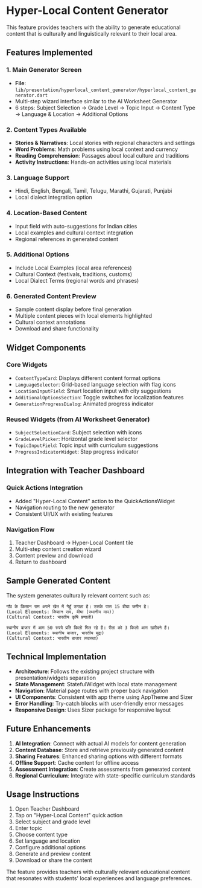 # Hyper-Local Content Generator

This feature provides teachers with the ability to generate educational content that is culturally and linguistically relevant to their local area.

## Features Implemented

### 1. Main Generator Screen
- **File**: `lib/presentation/hyperlocal_content_generator/hyperlocal_content_generator.dart`
- Multi-step wizard interface similar to the AI Worksheet Generator
- 6 steps: Subject Selection → Grade Level → Topic Input → Content Type → Language & Location → Additional Options

### 2. Content Types Available
- **Stories & Narratives**: Local stories with regional characters and settings
- **Word Problems**: Math problems using local context and currency
- **Reading Comprehension**: Passages about local culture and traditions  
- **Activity Instructions**: Hands-on activities using local materials

### 3. Language Support
- Hindi, English, Bengali, Tamil, Telugu, Marathi, Gujarati, Punjabi
- Local dialect integration option

### 4. Location-Based Content
- Input field with auto-suggestions for Indian cities
- Local examples and cultural context integration
- Regional references in generated content

### 5. Additional Options
- Include Local Examples (local area references)
- Cultural Context (festivals, traditions, customs)
- Local Dialect Terms (regional words and phrases)

### 6. Generated Content Preview
- Sample content display before final generation
- Multiple content pieces with local elements highlighted
- Cultural context annotations
- Download and share functionality

## Widget Components

### Core Widgets
- `ContentTypeCard`: Displays different content format options
- `LanguageSelector`: Grid-based language selection with flag icons
- `LocationInputField`: Smart location input with city suggestions
- `AdditionalOptionsSection`: Toggle switches for localization features
- `GenerationProgressDialog`: Animated progress indicator

### Reused Widgets (from AI Worksheet Generator)
- `SubjectSelectionCard`: Subject selection with icons
- `GradeLevelPicker`: Horizontal grade level selector
- `TopicInputField`: Topic input with curriculum suggestions
- `ProgressIndicatorWidget`: Step progress indicator

## Integration with Teacher Dashboard

### Quick Actions Integration
- Added "Hyper-Local Content" action to the QuickActionsWidget
- Navigation routing to the new generator
- Consistent UI/UX with existing features

### Navigation Flow
1. Teacher Dashboard → Hyper-Local Content tile
2. Multi-step content creation wizard
3. Content preview and download
4. Return to dashboard

## Sample Generated Content

The system generates culturally relevant content such as:

```
गाँव के किसान राम अपने खेत में गेहूँ उगाता है। उसके पास 15 बीघा जमीन है।
(Local Elements: किसान राम, बीघा (स्थानीय माप))
(Cultural Context: भारतीय कृषि प्रणाली)
```

```
स्थानीय बाजार में आम 50 रुपये प्रति किलो मिल रहे हैं। रीता को 3 किलो आम खरीदने हैं।
(Local Elements: स्थानीय बाजार, भारतीय मुद्रा)
(Cultural Context: भारतीय बाजार व्यवस्था)
```

## Technical Implementation

- **Architecture**: Follows the existing project structure with presentation/widgets separation
- **State Management**: StatefulWidget with local state management
- **Navigation**: Material page routes with proper back navigation
- **UI Components**: Consistent with app theme using AppTheme and Sizer
- **Error Handling**: Try-catch blocks with user-friendly error messages
- **Responsive Design**: Uses Sizer package for responsive layout

## Future Enhancements

1. **AI Integration**: Connect with actual AI models for content generation
2. **Content Database**: Store and retrieve previously generated content
3. **Sharing Features**: Enhanced sharing options with different formats
4. **Offline Support**: Cache content for offline access
5. **Assessment Integration**: Create assessments from generated content
6. **Regional Curriculum**: Integrate with state-specific curriculum standards

## Usage Instructions

1. Open Teacher Dashboard
2. Tap on "Hyper-Local Content" quick action
3. Select subject and grade level
4. Enter topic
5. Choose content type
6. Set language and location
7. Configure additional options
8. Generate and preview content
9. Download or share the content

The feature provides teachers with culturally relevant educational content that resonates with students' local experiences and language preferences.
